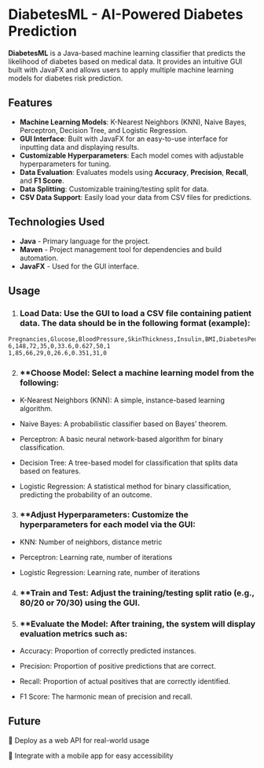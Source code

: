# DiabetesML - AI-Powered Diabetes Prediction

**DiabetesML** is a Java-based machine learning classifier that predicts the likelihood of diabetes based on medical data. It provides an intuitive GUI built with JavaFX and allows users to apply multiple machine learning models for diabetes risk prediction.

## Features

- **Machine Learning Models**: K-Nearest Neighbors (KNN), Naive Bayes, Perceptron, Decision Tree, and Logistic Regression.
- **GUI Interface**: Built with JavaFX for an easy-to-use interface for inputting data and displaying results.
- **Customizable Hyperparameters**: Each model comes with adjustable hyperparameters for tuning.
- **Data Evaluation**: Evaluates models using **Accuracy**, **Precision**, **Recall**, and **F1 Score**.
- **Data Splitting**: Customizable training/testing split for data.
- **CSV Data Support**: Easily load your data from CSV files for predictions.

## Technologies Used

- **Java** - Primary language for the project.
- **Maven** - Project management tool for dependencies and build automation.
- **JavaFX** - Used for the GUI interface.


## Usage

1. ### **Load Data:** Use the GUI to load a CSV file containing patient data. The data should be in the following format (example):
```console
Pregnancies,Glucose,BloodPressure,SkinThickness,Insulin,BMI,DiabetesPedigreeFunction,Age,Outcome
6,148,72,35,0,33.6,0.627,50,1
1,85,66,29,0,26.6,0.351,31,0
```

2. ### ****Choose Model:** Select a machine learning model from the following:
   
- K-Nearest Neighbors (KNN): A simple, instance-based learning algorithm.

- Naive Bayes: A probabilistic classifier based on Bayes’ theorem.

- Perceptron: A basic neural network-based algorithm for binary classification.

- Decision Tree: A tree-based model for classification that splits data based on features.

- Logistic Regression: A statistical method for binary classification, predicting the probability of an outcome.

3. ### ****Adjust Hyperparameters:** Customize the hyperparameters for each model via the GUI:

- KNN: Number of neighbors, distance metric

- Perceptron: Learning rate, number of iterations

- Logistic Regression: Learning rate, number of iterations

4. ### ****Train and Test:** Adjust the training/testing split ratio (e.g., 80/20 or 70/30) using the GUI.

5. ### ****Evaluate the Model:** After training, the system will display evaluation metrics such as:
   
- Accuracy: Proportion of correctly predicted instances.

- Precision: Proportion of positive predictions that are correct.

- Recall: Proportion of actual positives that are correctly identified.

- F1 Score: The harmonic mean of precision and recall.

## Future

🔹 Deploy as a web API for real-world usage

🔹 Integrate with a mobile app for easy accessibility
